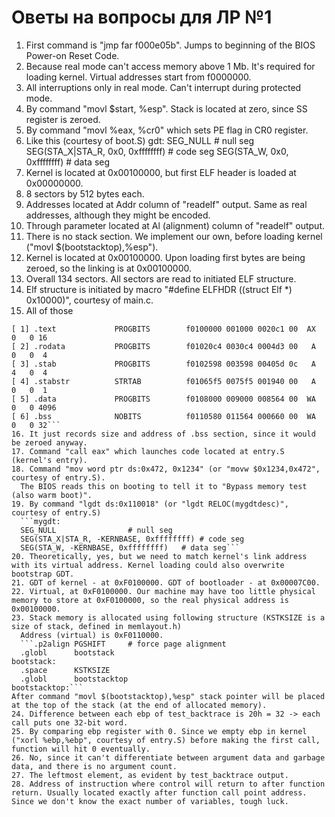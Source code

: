 # Оветы на вопросы для ЛР №1

1. First command is "jmp far f000e05b". Jumps to beginning of the BIOS Power-on Reset Code.
2. Because real mode can't access memory above 1 Mb. It's required for loading kernel. Virtual addresses start from f0000000.
3. All interruptions only in real mode. Can't interrupt during protected mode.
4. By command "movl $start, %esp". Stack is located at zero, since SS register is zeroed.
5. By command "movl %eax, %cr0" which sets PE flag in CR0 register.
6. Like this (courtesy of boot.S)
    gdt:
	SEG_NULL				# null seg
	SEG(STA_X|STA_R, 0x0, 0xffffffff)	# code seg
	SEG(STA_W, 0x0, 0xffffffff)	        # data seg
7. Kernel is located at 0x00100000, but first ELF header is loaded at 0x00000000.
8. 8 sectors by 512 bytes each.
9. Addresses located at Addr column of "readelf" output. Same as real addresses, although they might be encoded.
10. Through parameter located at Al (alignment) column of "readelf" output.
11. There is no stack section. We implement our own, before loading kernel ("movl $(bootstacktop),%esp").
12. Kernel is located at 0x00100000. Upon loading first bytes are being zeroed, so the linking is at 0x00100000.
13. Overall 134 sectors. All sectors are read to initiated ELF structure.
14. Elf structure is initiated by macro "#define ELFHDR ((struct Elf *) 0x10000)", courtesy of main.c.
15. All of those
  ```[Nr] Name              Type            Addr     Off    Size   ES Flg Lk Inf Al
  [ 1] .text             PROGBITS        f0100000 001000 0020c1 00  AX  0   0 16
  [ 2] .rodata           PROGBITS        f01020c4 0030c4 0004d3 00   A  0   0  4
  [ 3] .stab             PROGBITS        f0102598 003598 00405d 0c   A  4   0  4
  [ 4] .stabstr          STRTAB          f01065f5 0075f5 001940 00   A  0   0  1
  [ 5] .data             PROGBITS        f0108000 009000 008564 00  WA  0   0 4096
  [ 6] .bss              NOBITS          f0110580 011564 000660 00  WA  0   0 32```
16. It just records size and address of .bss section, since it would be zeroed anyway.
17. Command "call eax" which launches code located at entry.S (kernel's entry).
18. Command "mov word ptr ds:0x472, 0x1234" (or "movw $0x1234,0x472", courtesy of entry.S).
    The BIOS reads this on booting to tell it to "Bypass memory test (also warm boot)".
19. By command "lgdt ds:0x110018" (or "lgdt RELOC(mygdtdesc)", courtesy of entry.S)
    ```mygdt:
	SEG_NULL				# null seg
	SEG(STA_X|STA_R, -KERNBASE, 0xffffffff)	# code seg
	SEG(STA_W, -KERNBASE, 0xffffffff)	# data seg```
20. Theoretically, yes, but we need to match kernel's link address with its virtual address. Kernel loading could also overwrite bootstrap GDT.
21. GDT of kernel - at 0xF0100000. GDT of bootloader - at 0x00007C00.
22. Virtual, at 0xF0100000. Our machine may have too little physical memory to store at 0xF0100000, so the real physical address is 0x00100000.
23. Stack memory is allocated using following structure (KSTKSIZE is a size of stack, defined in memlayout.h)
    Address (virtual) is 0xF0110000.
    ```.p2align	PGSHIFT		# force page alignment
	.globl		bootstack
bootstack:
	.space		KSTKSIZE
	.globl		bootstacktop
bootstacktop:```
After command "movl $(bootstacktop),%esp" stack pointer will be placed at the top of the stack (at the end of allocated memory).
24. Difference between each ebp of test_backtrace is 20h = 32 -> each call puts one 32-bit word.
25. By comparing ebp register with 0. Since we empty ebp in kernel ("xorl %ebp,%ebp", courtesy of entry.S) before making the first call, function will hit 0 eventually.
26. No, since it can't differentiate between argument data and garbage data, and there is no argument count.
27. The leftmost element, as evident by test_backtrace output.
28. Address of instruction where control will return to after function return. Usually located exactly after function call point address. Since we don't know the exact number of variables, tough luck.
